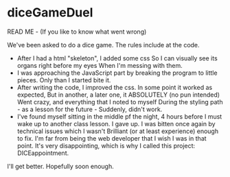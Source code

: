 # diceGameDuel


READ ME - (If you like to know what went wrong)

We've been asked to do a dice game.
The rules include at the code.

- After I had a html "skeleton", I added some css
So I can visually see its organs right before my eyes 
When I'm messing with them.
- I was approaching the JavaScript part by breaking the program to little pieces. Only than I started bite it.
- After writing the code, I improved the css.
In some point it worked as expected,
But in another, a later one, it ABSOLUTELY (no pun intended)
Went crazy, and everything that I noted to myself
During the styling path - as a lesson for the future -
Suddenly, didn't work.
- I've found myself sitting in the middle pf the night,
4 hours before I must wake up to another class lesson.
I gave up. 
I was bitten once again by technical issues which I wasn't
Brilliant (or at least experience) enough to fix.
I'm far from being the web developer that I wish I was in that point.
It's very disappointing, which is why I called this project: DICEappointment.


I'll get better. Hopefully soon enough.